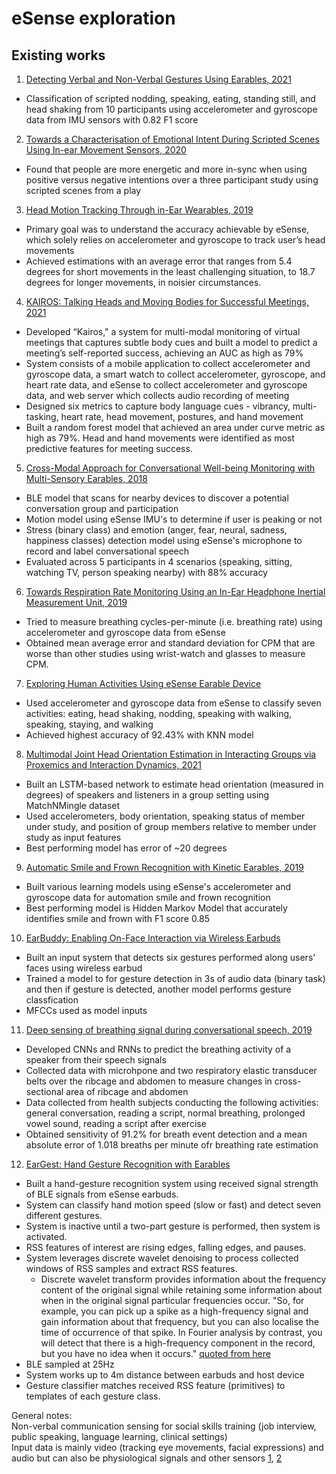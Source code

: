 # eSense exploration

## Existing works
1. [Detecting Verbal and Non-Verbal Gestures Using Earables, 2021](https://www.esense.io/earcomp2021/EarComp-PreACM.pdf)  
- Classification of scripted nodding, speaking, eating, standing still, and head shaking from 10 participants using accelerometer and gyroscope data from IMU sensors with 0.82 F1 score

2. [Towards a Characterisation of Emotional Intent During Scripted Scenes Using In-ear Movement Sensors, 2020](https://dl.acm.org/doi/10.1145/3410531.3414292)  
- Found that people are more energetic and more in-sync when using positive versus negative intentions over a three participant study using scripted scenes from a play

3. [Head Motion Tracking Through in-Ear Wearables, 2019](https://dl.acm.org/doi/abs/10.1145/3345615.3361131)
- Primary goal was to understand the accuracy achievable by eSense, which solely relies on accelerometer and gyroscope to track user’s head movements
- Achieved estimations with an average error that ranges from 5.4 degrees for short movements in the least challenging situation, to 18.7 degrees for longer movements, in noisier circumstances. 

4. [KAIROS: Talking Heads and Moving Bodies for Successful Meetings, 2021](https://dl.acm.org/doi/pdf/10.1145/3446382.3448361)
- Developed “Kairos," a system for multi-modal monitoring of virtual meetings that captures subtle body cues and built a model to predict a meeting’s self-reported success, achieving an AUC as high as 79%
- System consists of a mobile application to collect accelerometer and gyroscope data, a smart watch to collect accelerometer, gyroscope, and heart rate data, and eSense to collect accelerometer and gyroscope data, and web server which collects audio recording of meeting
- Designed six metrics to capture body language cues - vibrancy, multi-tasking, heart rate, head movement, postures, and hand movement 
- Built a random forest model that achieved an area under curve metric as high as 79%. Head and hand movements were identified as most predictive features for meeting success.  

5. [Cross-Modal Approach for Conversational Well-being Monitoring with Multi-Sensory Earables, 2018](https://akhilmathurs.github.io/papers/min_wellcomp18.pdf)
- BLE model that scans for nearby devices to discover a potential conversation group and participation
- Motion model using eSense IMU's to determine if user is peaking or not
- Stress (binary class) and emotion (anger, fear, neural, sadness, happiness classes) detection model using eSense's microphone to record and label conversational speech
- Evaluated across 5 participants in 4 scenarios (speaking, sitting, watching TV, person speaking nearby) with 88% accuracy

6. [Towards Respiration Rate Monitoring Using an In-Ear Headphone Inertial Measurement Unit, 2019](https://www.esense.io/earcomp/EarComp-PreACM.pdf)
- Tried to measure breathing cycles-per-minute (i.e. breathing rate) using accelerometer and gyroscope data from eSense
- Obtained mean average error and standard deviation for CPM that are worse than other studies using wrist-watch and glasses to measure CPM.

7. [Exploring Human Activities Using eSense Earable Device](https://link.springer.com/chapter/10.1007/978-981-15-8944-7_11)
- Used accelerometer and gyroscope data from eSense to classify seven activities: eating, head shaking, nodding, speaking with walking, speaking, staying, and walking
- Achieved highest accuracy of 92.43% with KNN model

8. [Multimodal Joint Head Orientation Estimation in Interacting Groups via Proxemics and Interaction Dynamics, 2021](https://dl.acm.org/doi/pdf/10.1145/3448122)
- Built an LSTM-based network to estimate head orientation (measured in degrees) of speakers and listeners in a group setting using MatchNMingle dataset
- Used accelerometers, body orientation, speaking status of member under study, and position of group members relative to member under study as input features
- Best performing model has error of ~20 degrees

9. [Automatic Smile and Frown Recognition with Kinetic Earables, 2019](https://dl.acm.org/doi/pdf/10.1145/3311823.3311869)
- Built various learning models using eSense's accelerometer and gyroscope data for automation smile and frown recognition
- Best performing model is Hidden Markov Model that accurately identifies smile and frown with F1 score 0.85

10. [EarBuddy: Enabling On-Face Interaction via Wireless Earbuds](https://dl.acm.org/doi/pdf/10.1145/3313831.3376836)
- Built an input system that detects six gestures performed along users' faces using wireless earbud
- Trained a model to for gesture detection in 3s of audio data (binary task) and then if gesture is detected, another model performs gesture classfication
- MFCCs used as model inputs

11. [Deep sensing of breathing signal during conversational speech, 2019](https://repository.ubn.ru.nl/bitstream/handle/2066/214126/1/214126.pdf)
- Developed CNNs and RNNs to predict the breathing activity of a speaker from their speech signals
- Collected data with microhpone and two respiratory elastic transducer belts over the ribcage and abdomen to measure changes in cross-sectional area of ribcage and abdomen
- Data collected from health subjects conducting the following activities: general conversation, reading a script, normal breathing, prolonged vowel sound, reading a script after exercise
- Obtained sensitivity of 91.2% for breath event detection and a mean absolute error of 1.018 breaths per minute ofr breathing rate estimation

12. [EarGest: Hand Gesture Recognition with Earables](https://ieeexplore.ieee.org/stamp/stamp.jsp?tp=&arnumber=9918622)
- Built a hand-gesture recognition system using received signal strength of BLE signals from eSense earbuds.
- System can classify hand motion speed (slow or fast) and detect seven different gestures.
- System is inactive until a two-part gesture is performed, then system is activated.
- RSS features of interest are rising edges, falling edges, and pauses.
- System leverages discrete wavelet denoising to process collected windows of RSS samples and extract RSS features.
  - Discrete wavelet transform provides information about the frequency content of the original signal while retaining some information about when in the original signal particular frequencies occur. "So, for example, you can pick up a spike as a high-frequency signal and gain information about that frequency, but you can also localise the time of occurrence of that spike. In Fourier analysis by contrast, you will detect that there is a high-frequency component in the record, but you have no idea when it occurs." [quoted from here](https://www.st-andrews.ac.uk/~wjh/dataview/tutorials/sonogram.html)
- BLE sampled at 25Hz
- System works up to 4m distance between earbuds and host device
- Gesture classifier matches received RSS feature (primitives) to templates of each gesture class.


General notes:   
Non-verbal communication sensing for social skills training (job interview, public speaking, language learning, clinical settings)   
Input data is mainly video (tracking eye movements, facial expressions) and audio but can also be physiological signals and other sensors [1](https://ieeexplore.ieee.org/stamp/stamp.jsp?tp=&arnumber=6798633), [2](https://dl.acm.org/doi/pdf/10.1145/3134679)
